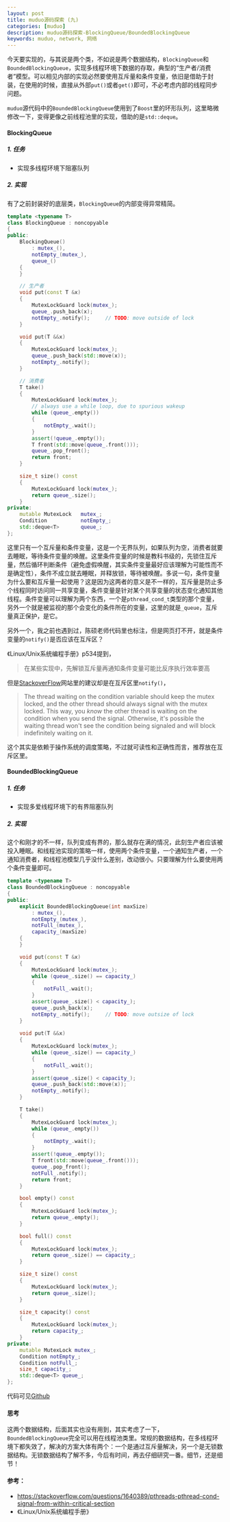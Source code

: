 ```yaml
---
layout: post
title: muduo源码探索 (九)
categories: [muduo]
description: muduo源码探索-BlockingQueue/BoundedBlockingQueue
keywords: muduo, network, 网络
---
```


今天要实现的，与其说是两个类，不如说是两个数据结构，`BlockingQueue`和`BoundedBlockingQueue`，实现多线程环境下数据的存取，典型的“生产者/消费者”模型。可以相见内部的实现必然要使用互斥量和条件变量，依旧是借助于封装，在使用的时候，直接从外部`put()`或者`get()`即可，不必考虑内部的线程同步问题。

`muduo`源代码中的`BoundedBlockingQueue`使用到了`Boost`里的环形队列，这里略微修改一下，变得更像之前线程池里的实现，借助的是`std::deque`。

#### BlockingQueue

##### 1. 任务

- 实现多线程环境下阻塞队列

##### 2. 实现

有了之前封装好的底层类，`BlockingQueue`的内部变得异常精简。

```c++
template <typename T>
class BlockingQueue : noncopyable
{
public:
    BlockingQueue()
        : mutex_(),
        notEmpty_(mutex_),
        queue_()
    {
    }

    // 生产者
    void put(const T &x)
    {
        MutexLockGuard lock(mutex_);
        queue_.push_back(x);
        notEmpty_.notify();     // TODO: move outside of lock
    }

    void put(T &&x)
    {
        MutexLockGuard lock(mutex_);
        queue_.push_back(std::move(x));
        notEmpty_.notify();
    }

    // 消费者
    T take()
    {
        MutexLockGuard lock(mutex_);
        // always use a while loop, due to spurious wakeup
        while (queue_.empty())
        {
            notEmpty_.wait();
        }
        assert(!queue_.empty());
        T front(std::move(queue_.front()));
        queue_.pop_front();
        return front;
    }

    size_t size() const
    {
        MutexLockGuard lock(mutex_);
        return queue_.size();
    }
private:
    mutable MutexLock   mutex_;
    Condition           notEmpty_;
    std::deque<T>       queue_;
};

```

这里只有一个互斥量和条件变量，这是一个无界队列，如果队列为空，消费者就要去睡眠，等待条件变量的唤醒。这里条件变量的时候是教科书级的，先锁住互斥量，然后循环判断条件（避免虚假唤醒，其实条件变量最好应该理解为可能性而不是确定性），条件不成立就去睡眠，并释放锁，等待被唤醒。多说一句，条件变量为什么要和互斥量一起使用？这是因为这两者的意义是不一样的，互斥量是防止多个线程同时访问同一共享变量，条件变量是针对某个共享变量的状态变化通知其他线程。条件变量可以理解为两个东西，一个是`pthread_cond_t`类型的那个变量，另外一个就是被监视的那个会变化的条件所在的变量，这里的就是`_queue`，互斥量真正保护，是它。

另外一个，我之前也遇到过，陈硕老师代码里也标注，但是网页打不开，就是条件变量的`notify()`是否应该在互斥区？

《Linux/Unix系统编程手册》p534提到，

> 在某些实现中，先解锁互斥量再通知条件变量可能比反序执行效率要高

但是[StackoverFlow](https://stackoverflow.com/questions/1640389/pthreads-pthread-cond-signal-from-within-critical-section)网站里的建议却是在互斥区里`notify()`，

> The thread waiting on the condition variable should keep the mutex locked, and the other thread should always signal with the mutex locked. This way, you *know* the other thread is waiting on the condition when you send the signal. Otherwise, it's possible the waiting thread won't see the condition being signaled and will block indefinitely waiting on it.

这个其实是依赖于操作系统的调度策略，不过就可读性和正确性而言，推荐放在互斥区里。

#### BoundedBlockingQueue

##### 1. 任务

- 实现多爱线程环境下的有界阻塞队列

##### 2. 实现

这个和刚才的不一样，队列变成有界的，那么就存在满的情况，此刻生产者应该被投入睡眠。和线程池实现的策略一样，使用两个条件变量，一个通知生产者，一个通知消费者，和线程池模型几乎没什么差别，改动很小。只要理解为什么要使用两个条件变量即可。

```c++
template <typename T>
class BoundedBlockingQueue : noncopyable
{
public:
    explicit BoundedBlockingQueue(int maxSize)
        : mutex_(),
        notEmpty_(mutex_),
        notFull_(mutex_),
        capacity_(maxSize)
    {
    }

    void put(const T &x)
    {
        MutexLockGuard lock(mutex_);
        while (queue_.size() == capacity_)
        {
            notFull_.wait();
        }
        assert(queue_.size() < capacity_);
        queue_.push_back(x);
        notEmpty_.notify();     // TODO: move outsize of lock
    }
    
    void put(T &&x)
    {
        MutexLockGuard lock(mutex_);
        while (queue_.size() == capacity_)
        {
            notFull_.wait();
        }
        assert(queue_.size() < capacity_);
        queue_.push_back(std::move(x));
        notEmpty_.notify();    
    }

    T take()
    {
        MutexLockGuard lock(mutex_);
        while (queue_.empty())
        {
            notEmpty_.wait();   
        }
        assert(!queue_.empty());
        T front(std::move(queue_.front()));
        queue_.pop_front();
        notFull_.notify();
        return front;
    }

    bool empty() const
    {
        MutexLockGuard lock(mutex_);
        return queue_.empty();
    }

    bool full() const
    {
        MutexLockGuard lock(mutex_);
        return queue_.size() == capacity_;
    }

    size_t size() const
    {
        MutexLockGuard lock(mutex_);
        return queue_.size();
    }

    size_t capacity() const
    {
        MutexLockGuard lock(mutex_);
        return capacity_;
    }
private:
    mutable MutexLock mutex_;
    Condition notEmpty_;
    Condition notFull_;
    size_t capacity_;
    std::deque<T> queue_;
};
```



代码可见[Github](https://github.com/plantree/Slack)

#### 思考

这两个数据结构，后面其实也没有用到，其实考虑了一下，`BoundedBlockingQueue`完全可以用在线程池类里。常规的数据结构，在多线程环境下都失效了，解决的方案大体有两个：一个是通过互斥量解决，另一个是无锁数据结构。无锁数据结构了解不多，今后有时间，再去仔细研究一番。细节，还是细节！

#### 参考：

- https://stackoverflow.com/questions/1640389/pthreads-pthread-cond-signal-from-within-critical-section
- 《Linux/Unix系统编程手册》
